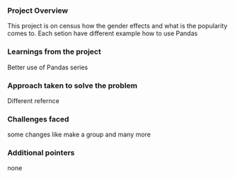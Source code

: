 ### Project Overview

 This project is on census  how the gender effects and what is the popularity comes to. Each setion have different example how to use Pandas 


### Learnings from the project

 Better use of Pandas series


### Approach taken to solve the problem

 Different refernce 


### Challenges faced

 some changes like make a group and many more


### Additional pointers

 none


